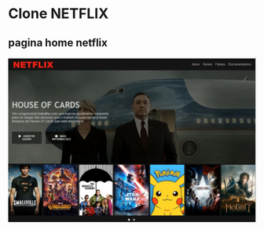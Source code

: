 # Clone NETFLIX

## pagina home netflix



![](https://github.com/Jeffersoncharlles/clonehomenetflix/raw/master/Screenshots/tablet.PNG)
